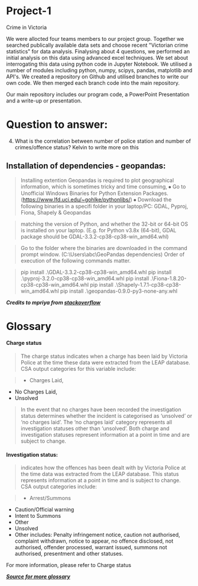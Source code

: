 # Project-1


Crime in Victoria

We were allocted four teams members to our project group.
Together we searched publically available data sets and choose recent "Victorian crime statistics" for data analysis.
Finalysing about 4 questions, we performed an initial analysis on this data using advanced excel techniques. 
We set about interrogating this data using python code in Jupyter Notebook. 
We utilised a number of modules including python, numpy, scipys, pandas, matplotlib and API's.
We created a repository on Github and utilised branches to write our own code. 
We then merged each branch code into the main repository.

Our main repository includes our program code, a PowerPoint Presentation and a write-up or presentation.



# Question to answer:


4. What is the correlation between number of police station and number of crimes/offence status?
    Kelvin to write more on this


## Installation of dependencies - geopandas:

>Installing extention Geopandas is required to plot geographical information, which is sometimes tricky and time consuming, 
⦁ Go to Unofficial Windows Binaries for Python Extension Packages. (https://www.lfd.uci.edu/~gohlke/pythonlibs/)
⦁ Download the following binaries in a specifi folder in your laptop/PC: GDAL, Pyproj, Fiona, Shapely & Geopandas

>matching the version of Python, and whether the 32-bit or 64-bit OS is installed on your laptop. (E.g. for Python v3.8x (64-bit), GDAL package should be GDAL-3.3.2-cp38-cp38-win_amd64.whl)

>Go to the folder where the binaries are downloaded in the command prompt window. (C:\Users\abc\GeoPandas dependencies) Order of execution of the following commands matter.

>pip install .\GDAL-3.3.2-cp38-cp38-win_amd64.whl
pip install .\pyproj-3.2.0-cp38-cp38-win_amd64.whl
pip install .\Fiona-1.8.20-cp38-cp38-win_amd64.whl
pip install .\Shapely-1.7.1-cp38-cp38-win_amd64.whl
pip install .\geopandas-0.9.0-py3-none-any.whl

***Credits to mpriya from [stackoverflow](https://stackoverflow.com/questions/41009215/importerror-no-module-named-geopandas)***

# Glossary
#### Charge status ####
>The charge status indicates when a charge has been laid by Victoria Police at the time these data were extracted from the LEAP database. CSA output categories for this variable include:

>- Charges Laid,
- No Charges Laid,
- Unsolved

>In the event that no charges have been recorded the investigation status determines whether the incident is categorised as ‘unsolved’ or ‘no charges laid’. The ‘no charges laid’ category represents all investigation statuses other than ‘unsolved’. Both charge and investigation statuses represent information at a point in time and are subject to change.

#### Investigation status:
>indicates how the offences has been dealt with by Victoria Police at the time data was extracted from the LEAP database. This status represents information at a point in time and is subject to change.
CSA output categories include:

>- Arrest/Summons
- Caution/Official warning
- Intent to Summons
- Other
- Unsolved
- Other includes: Penalty infringement notice, caution not authorised, complaint withdrawn, notice to appear, no offence disclosed, not authorised, offender processed, warrant issued, summons not authorised, presentment and other statuses.

For more information, please refer to Charge status

***[Source for more glossary](https://www.crimestatistics.vic.gov.au/about-the-data/glossary-and-data-dictionary)***

